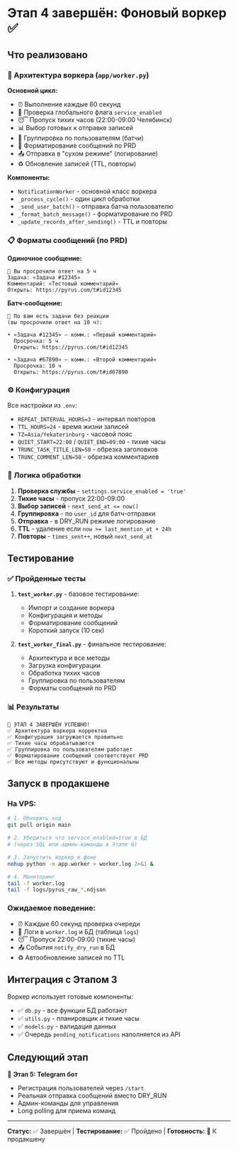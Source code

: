 # Этап 4 завершён: Фоновый воркер ✅

## Что реализовано

### 🚀 Архитектура воркера (`app/worker.py`)

**Основной цикл:**
- ⏰ Выполнение каждые 60 секунд
- 🔧 Проверка глобального флага `service_enabled`
- 😴 Пропуск тихих часов (22:00-09:00 Челябинск)
- 📊 Выбор готовых к отправке записей
- 👥 Группировка по пользователям (батчи)
- 📝 Форматирование сообщений по PRD
- 📤 Отправка в "сухом режиме" (логирование)
- ♻️ Обновление записей (TTL, повторы)

**Компоненты:**
- `NotificationWorker` - основной класс воркера
- `_process_cycle()` - один цикл обработки
- `_send_user_batch()` - отправка батча пользователю
- `_format_batch_message()` - форматирование по PRD
- `_update_records_after_sending()` - TTL и повторы

### 📋 Форматы сообщений (по PRD)

**Одиночное сообщение:**
```
👋 Вы просрочили ответ на 5 ч
Задача: «Задача #12345»
Комментарий: «Тестовый комментарий»
Открыть: https://pyrus.com/t#id12345
```

**Батч-сообщение:**
```
👋 По вам есть задачи без реакции
(вы просрочили ответ на 10 ч):

• «Задача #12345» — комм.: «Первый комментарий»
  Просрочка: 5 ч
  Открыть: https://pyrus.com/t#id12345

• «Задача #67890» — комм.: «Второй комментарий»
  Просрочка: 10 ч
  Открыть: https://pyrus.com/t#id67890
```

### ⚙️ Конфигурация

Все настройки из `.env`:
- `REPEAT_INTERVAL_HOURS=3` - интервал повторов
- `TTL_HOURS=24` - время жизни записей
- `TZ=Asia/Yekaterinburg` - часовой пояс
- `QUIET_START=22:00` / `QUIET_END=09:00` - тихие часы
- `TRUNC_TASK_TITLE_LEN=50` - обрезка заголовков
- `TRUNC_COMMENT_LEN=50` - обрезка комментариев

### 🔄 Логика обработки

1. **Проверка службы** - `settings.service_enabled = 'true'`
2. **Тихие часы** - пропуск 22:00-09:00
3. **Выбор записей** - `next_send_at <= now()`
4. **Группировка** - по `user_id` для батч-отправки
5. **Отправка** - в DRY_RUN режиме логирование
6. **TTL** - удаление если `now >= last_mention_at + 24h`
7. **Повторы** - `times_sent++`, новый `next_send_at`

## Тестирование

### ✅ Пройденные тесты

1. **`test_worker.py`** - базовое тестирование:
   - Импорт и создание воркера
   - Конфигурация и методы
   - Форматирование сообщений
   - Короткий запуск (10 сек)

2. **`test_worker_final.py`** - финальное тестирование:
   - Архитектура и все методы
   - Загрузка конфигурации
   - Обработка тихих часов
   - Группировка по пользователям
   - Форматы сообщений по PRD

### 📊 Результаты

```
🎉 ЭТАП 4 ЗАВЕРШЁН УСПЕШНО!
✅ Архитектура воркера корректна
✅ Конфигурация загружается правильно
✅ Тихие часы обрабатываются
✅ Группировка по пользователям работает
✅ Форматирование сообщений соответствует PRD
✅ Все методы присутствуют и функциональны
```

## Запуск в продакшене

### На VPS:

```bash
# 1. Обновить код
git pull origin main

# 2. Убедиться что service_enabled=true в БД
# (через SQL или админ-команды в Этапе 6)

# 3. Запустить воркер в фоне
nohup python -m app.worker > worker.log 2>&1 &

# 4. Мониторинг
tail -f worker.log
tail -f logs/pyrus_raw_*.ndjson
```

### Ожидаемое поведение:

- ⏰ Каждые 60 секунд проверка очереди
- 📝 Логи в `worker.log` и БД (таблица `logs`)
- 😴 Пропуск 22:00-09:00 (тихие часы)
- 📤 События `notify_dry_run` в БД
- ♻️ Автообновление записей по TTL

## Интеграция с Этапом 3

Воркер использует готовые компоненты:
- ✅ `db.py` - все функции БД работают
- ✅ `utils.py` - планировщик и тихие часы
- ✅ `models.py` - валидация данных
- ✅ Очередь `pending_notifications` наполняется из API

## Следующий этап

🚀 **Этап 5: Telegram бот**
- Регистрация пользователей через `/start`
- Реальная отправка сообщений вместо DRY_RUN
- Админ-команды для управления
- Long polling для приема команд

---

**Статус:** ✅ Завершён | **Тестирование:** ✅ Пройдено | **Готовность:** 🚀 К продакшену
